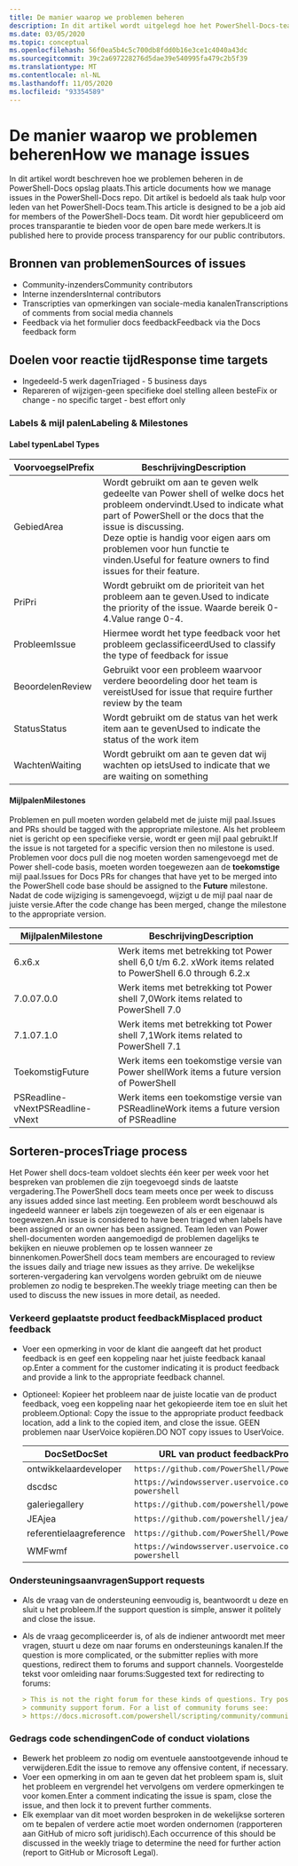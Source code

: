 ```yaml
---
title: De manier waarop we problemen beheren
description: In dit artikel wordt uitgelegd hoe het PowerShell-Docs-team problemen beheert.
ms.date: 03/05/2020
ms.topic: conceptual
ms.openlocfilehash: 56f0ea5b4c5c700db8fdd0b16e3ce1c4040a43dc
ms.sourcegitcommit: 39c2a697228276d5dae39e540995fa479c2b5f39
ms.translationtype: MT
ms.contentlocale: nl-NL
ms.lasthandoff: 11/05/2020
ms.locfileid: "93354589"
---
```

# <a name="how-we-manage-issues"></a><span data-ttu-id="1c902-103">De manier waarop we problemen beheren</span><span class="sxs-lookup"><span data-stu-id="1c902-103">How we manage issues</span></span>

<span data-ttu-id="1c902-104">In dit artikel wordt beschreven hoe we problemen beheren in de PowerShell-Docs opslag plaats.</span><span class="sxs-lookup"><span data-stu-id="1c902-104">This article documents how we manage issues in the PowerShell-Docs repo.</span></span> <span data-ttu-id="1c902-105">Dit artikel is bedoeld als taak hulp voor leden van het PowerShell-Docs team.</span><span class="sxs-lookup"><span data-stu-id="1c902-105">This article is designed to be a job aid for members of the PowerShell-Docs team.</span></span> <span data-ttu-id="1c902-106">Dit wordt hier gepubliceerd om proces transparantie te bieden voor de open bare mede werkers.</span><span class="sxs-lookup"><span data-stu-id="1c902-106">It is published here to provide process transparency for our public contributors.</span></span>

## <a name="sources-of-issues"></a><span data-ttu-id="1c902-107">Bronnen van problemen</span><span class="sxs-lookup"><span data-stu-id="1c902-107">Sources of issues</span></span>

- <span data-ttu-id="1c902-108">Community-inzenders</span><span class="sxs-lookup"><span data-stu-id="1c902-108">Community contributors</span></span>
- <span data-ttu-id="1c902-109">Interne inzenders</span><span class="sxs-lookup"><span data-stu-id="1c902-109">Internal contributors</span></span>
- <span data-ttu-id="1c902-110">Transcripties van opmerkingen van sociale-media kanalen</span><span class="sxs-lookup"><span data-stu-id="1c902-110">Transcriptions of comments from social media channels</span></span>
- <span data-ttu-id="1c902-111">Feedback via het formulier docs feedback</span><span class="sxs-lookup"><span data-stu-id="1c902-111">Feedback via the Docs feedback form</span></span>

## <a name="response-time-targets"></a><span data-ttu-id="1c902-112">Doelen voor reactie tijd</span><span class="sxs-lookup"><span data-stu-id="1c902-112">Response time targets</span></span>

- <span data-ttu-id="1c902-113">Ingedeeld-5 werk dagen</span><span class="sxs-lookup"><span data-stu-id="1c902-113">Triaged - 5 business days</span></span>
- <span data-ttu-id="1c902-114">Repareren of wijzigen-geen specifieke doel stelling alleen beste</span><span class="sxs-lookup"><span data-stu-id="1c902-114">Fix or change - no specific target - best effort only</span></span>

### <a name="labeling--milestones"></a><span data-ttu-id="1c902-115">Labels & mijl palen</span><span class="sxs-lookup"><span data-stu-id="1c902-115">Labeling & Milestones</span></span>

#### <a name="label-types"></a><span data-ttu-id="1c902-116">Label typen</span><span class="sxs-lookup"><span data-stu-id="1c902-116">Label Types</span></span>

|<span data-ttu-id="1c902-117">Voorvoegsel</span><span class="sxs-lookup"><span data-stu-id="1c902-117">Prefix</span></span>  | <span data-ttu-id="1c902-118">Beschrijving</span><span class="sxs-lookup"><span data-stu-id="1c902-118">Description</span></span>                                                         |
|------- | --------------------------------------------------------------------|
|<span data-ttu-id="1c902-119">Gebied</span><span class="sxs-lookup"><span data-stu-id="1c902-119">Area</span></span>    | <span data-ttu-id="1c902-120">Wordt gebruikt om aan te geven welk gedeelte van Power shell of welke docs het probleem ondervindt.</span><span class="sxs-lookup"><span data-stu-id="1c902-120">Used to indicate what part of PowerShell or the docs that the issue is discussing.</span></span><br><span data-ttu-id="1c902-121">Deze optie is handig voor eigen aars om problemen voor hun functie te vinden.</span><span class="sxs-lookup"><span data-stu-id="1c902-121">Useful for feature owners to find issues for their feature.</span></span>|
|<span data-ttu-id="1c902-122">Pri</span><span class="sxs-lookup"><span data-stu-id="1c902-122">Pri</span></span>     | <span data-ttu-id="1c902-123">Wordt gebruikt om de prioriteit van het probleem aan te geven.</span><span class="sxs-lookup"><span data-stu-id="1c902-123">Used to indicate the priority of the issue.</span></span> <span data-ttu-id="1c902-124">Waarde bereik 0-4.</span><span class="sxs-lookup"><span data-stu-id="1c902-124">Value range 0-4.</span></span>        |
|<span data-ttu-id="1c902-125">Probleem</span><span class="sxs-lookup"><span data-stu-id="1c902-125">Issue</span></span>   | <span data-ttu-id="1c902-126">Hiermee wordt het type feedback voor het probleem geclassificeerd</span><span class="sxs-lookup"><span data-stu-id="1c902-126">Used to classify the type of feedback for issue</span></span>                     |
|<span data-ttu-id="1c902-127">Beoordelen</span><span class="sxs-lookup"><span data-stu-id="1c902-127">Review</span></span>  | <span data-ttu-id="1c902-128">Gebruikt voor een probleem waarvoor verdere beoordeling door het team is vereist</span><span class="sxs-lookup"><span data-stu-id="1c902-128">Used for issue that require further review by the team</span></span>              |
|<span data-ttu-id="1c902-129">Status</span><span class="sxs-lookup"><span data-stu-id="1c902-129">Status</span></span>  | <span data-ttu-id="1c902-130">Wordt gebruikt om de status van het werk item aan te geven</span><span class="sxs-lookup"><span data-stu-id="1c902-130">Used to indicate the status of the work item</span></span>                        |
|<span data-ttu-id="1c902-131">Wachten</span><span class="sxs-lookup"><span data-stu-id="1c902-131">Waiting</span></span> | <span data-ttu-id="1c902-132">Wordt gebruikt om aan te geven dat wij wachten op iets</span><span class="sxs-lookup"><span data-stu-id="1c902-132">Used to indicate that we are waiting on something</span></span>                   |

#### <a name="milestones"></a><span data-ttu-id="1c902-133">Mijlpalen</span><span class="sxs-lookup"><span data-stu-id="1c902-133">Milestones</span></span>

<span data-ttu-id="1c902-134">Problemen en pull moeten worden gelabeld met de juiste mijl paal.</span><span class="sxs-lookup"><span data-stu-id="1c902-134">Issues and PRs should be tagged with the appropriate milestone.</span></span> <span data-ttu-id="1c902-135">Als het probleem niet is gericht op een specifieke versie, wordt er geen mijl paal gebruikt.</span><span class="sxs-lookup"><span data-stu-id="1c902-135">If the issue is not targeted for a specific version then no milestone is used.</span></span> <span data-ttu-id="1c902-136">Problemen voor docs pull die nog moeten worden samengevoegd met de Power shell-code basis, moeten worden toegewezen aan de **toekomstige** mijl paal.</span><span class="sxs-lookup"><span data-stu-id="1c902-136">Issues for Docs PRs for changes that have yet to be merged into the PowerShell code base should be assigned to the **Future** milestone.</span></span> <span data-ttu-id="1c902-137">Nadat de code wijziging is samengevoegd, wijzigt u de mijl paal naar de juiste versie.</span><span class="sxs-lookup"><span data-stu-id="1c902-137">After the code change has been merged, change the milestone to the appropriate version.</span></span>

|    <span data-ttu-id="1c902-138">Mijlpalen</span><span class="sxs-lookup"><span data-stu-id="1c902-138">Milestone</span></span>     |                    <span data-ttu-id="1c902-139">Beschrijving</span><span class="sxs-lookup"><span data-stu-id="1c902-139">Description</span></span>                     |
| ---------------- | -------------------------------------------------- |
| <span data-ttu-id="1c902-140">6.x</span><span class="sxs-lookup"><span data-stu-id="1c902-140">6.x</span></span>              | <span data-ttu-id="1c902-141">Werk items met betrekking tot Power shell 6,0 t/m 6.2. x</span><span class="sxs-lookup"><span data-stu-id="1c902-141">Work items related to PowerShell 6.0 through 6.2.x</span></span> |
| <span data-ttu-id="1c902-142">7.0.0</span><span class="sxs-lookup"><span data-stu-id="1c902-142">7.0.0</span></span>            | <span data-ttu-id="1c902-143">Werk items met betrekking tot Power shell 7,0</span><span class="sxs-lookup"><span data-stu-id="1c902-143">Work items related to PowerShell 7.0</span></span>               |
| <span data-ttu-id="1c902-144">7.1.0</span><span class="sxs-lookup"><span data-stu-id="1c902-144">7.1.0</span></span>            | <span data-ttu-id="1c902-145">Werk items met betrekking tot Power shell 7,1</span><span class="sxs-lookup"><span data-stu-id="1c902-145">Work items related to PowerShell 7.1</span></span>               |
| <span data-ttu-id="1c902-146">Toekomstig</span><span class="sxs-lookup"><span data-stu-id="1c902-146">Future</span></span>           | <span data-ttu-id="1c902-147">Werk items een toekomstige versie van Power shell</span><span class="sxs-lookup"><span data-stu-id="1c902-147">Work items a future version of PowerShell</span></span>          |
| <span data-ttu-id="1c902-148">PSReadline-vNext</span><span class="sxs-lookup"><span data-stu-id="1c902-148">PSReadline-vNext</span></span> | <span data-ttu-id="1c902-149">Werk items een toekomstige versie van PSReadline</span><span class="sxs-lookup"><span data-stu-id="1c902-149">Work items a future version of PSReadline</span></span>          |

## <a name="triage-process"></a><span data-ttu-id="1c902-150">Sorteren-proces</span><span class="sxs-lookup"><span data-stu-id="1c902-150">Triage process</span></span>

<span data-ttu-id="1c902-151">Het Power shell docs-team voldoet slechts één keer per week voor het bespreken van problemen die zijn toegevoegd sinds de laatste vergadering.</span><span class="sxs-lookup"><span data-stu-id="1c902-151">The PowerShell docs team meets once per week to discuss any issues added since last meeting.</span></span> <span data-ttu-id="1c902-152">Een probleem wordt beschouwd als ingedeeld wanneer er labels zijn toegewezen of als er een eigenaar is toegewezen.</span><span class="sxs-lookup"><span data-stu-id="1c902-152">An issue is considered to have been triaged when labels have been assigned or an owner has been assigned.</span></span> <span data-ttu-id="1c902-153">Team leden van Power shell-documenten worden aangemoedigd de problemen dagelijks te bekijken en nieuwe problemen op te lossen wanneer ze binnenkomen.</span><span class="sxs-lookup"><span data-stu-id="1c902-153">PowerShell docs team members are encouraged to review the issues daily and triage new issues as they arrive.</span></span> <span data-ttu-id="1c902-154">De wekelijkse sorteren-vergadering kan vervolgens worden gebruikt om de nieuwe problemen zo nodig te bespreken.</span><span class="sxs-lookup"><span data-stu-id="1c902-154">The weekly triage meeting can then be used to discuss the new issues in more detail, as needed.</span></span>

### <a name="misplaced-product-feedback"></a><span data-ttu-id="1c902-155">Verkeerd geplaatste product feedback</span><span class="sxs-lookup"><span data-stu-id="1c902-155">Misplaced product feedback</span></span>

- <span data-ttu-id="1c902-156">Voer een opmerking in voor de klant die aangeeft dat het product feedback is en geef een koppeling naar het juiste feedback kanaal op.</span><span class="sxs-lookup"><span data-stu-id="1c902-156">Enter a comment for the customer indicating it is product feedback and provide a link to the appropriate feedback channel.</span></span>
- <span data-ttu-id="1c902-157">Optioneel: Kopieer het probleem naar de juiste locatie van de product feedback, voeg een koppeling naar het gekopieerde item toe en sluit het probleem.</span><span class="sxs-lookup"><span data-stu-id="1c902-157">Optional: Copy the issue to the appropriate product feedback location, add a link to the copied item, and close the issue.</span></span> <span data-ttu-id="1c902-158">GEEN problemen naar UserVoice kopiëren.</span><span class="sxs-lookup"><span data-stu-id="1c902-158">DO NOT copy issues to UserVoice.</span></span>

  | <span data-ttu-id="1c902-159">DocSet</span><span class="sxs-lookup"><span data-stu-id="1c902-159">DocSet</span></span>    | <span data-ttu-id="1c902-160">URL van product feedback</span><span class="sxs-lookup"><span data-stu-id="1c902-160">Product Feedback URL</span></span>                                           |
  | --------- | -------------------------------------------------------------- |
  | <span data-ttu-id="1c902-161">ontwikkelaar</span><span class="sxs-lookup"><span data-stu-id="1c902-161">developer</span></span> | `https://github.com/PowerShell/PowerShell/issues/new/choose`   |
  | <span data-ttu-id="1c902-162">dsc</span><span class="sxs-lookup"><span data-stu-id="1c902-162">dsc</span></span>       | `https://windowsserver.uservoice.com/forums/301869-powershell` |
  | <span data-ttu-id="1c902-163">galerie</span><span class="sxs-lookup"><span data-stu-id="1c902-163">gallery</span></span>   | `https://github.com/powershell/powershellgallery/issues/new`   |
  | <span data-ttu-id="1c902-164">JEA</span><span class="sxs-lookup"><span data-stu-id="1c902-164">jea</span></span>       | `https://github.com/powershell/jea/issues/new`                 |
  | <span data-ttu-id="1c902-165">referentielaag</span><span class="sxs-lookup"><span data-stu-id="1c902-165">reference</span></span> | `https://github.com/PowerShell/PowerShell/issues/new/choose`   |
  | <span data-ttu-id="1c902-166">WMF</span><span class="sxs-lookup"><span data-stu-id="1c902-166">wmf</span></span>       | `https://windowsserver.uservoice.com/forums/301869-powershell` |

### <a name="support-requests"></a><span data-ttu-id="1c902-167">Ondersteuningsaanvragen</span><span class="sxs-lookup"><span data-stu-id="1c902-167">Support requests</span></span>

- <span data-ttu-id="1c902-168">Als de vraag van de ondersteuning eenvoudig is, beantwoordt u deze en sluit u het probleem.</span><span class="sxs-lookup"><span data-stu-id="1c902-168">If the support question is simple, answer it politely and close the issue.</span></span>
- <span data-ttu-id="1c902-169">Als de vraag gecompliceerder is, of als de indiener antwoordt met meer vragen, stuurt u deze om naar forums en ondersteunings kanalen.</span><span class="sxs-lookup"><span data-stu-id="1c902-169">If the question is more complicated, or the submitter replies with more questions, redirect them to forums and support channels.</span></span> <span data-ttu-id="1c902-170">Voorgestelde tekst voor omleiding naar forums:</span><span class="sxs-lookup"><span data-stu-id="1c902-170">Suggested text for redirecting to forums:</span></span>

  ```Markdown
  > This is not the right forum for these kinds of questions. Try posting your question in a
  > community support forum. For a list of community forums see:
  > https://docs.microsoft.com/powershell/scripting/community/community-support
  ```

### <a name="code-of-conduct-violations"></a><span data-ttu-id="1c902-171">Gedrags code schendingen</span><span class="sxs-lookup"><span data-stu-id="1c902-171">Code of conduct violations</span></span>

- <span data-ttu-id="1c902-172">Bewerk het probleem zo nodig om eventuele aanstootgevende inhoud te verwijderen.</span><span class="sxs-lookup"><span data-stu-id="1c902-172">Edit the issue to remove any offensive content, if necessary.</span></span>
- <span data-ttu-id="1c902-173">Voer een opmerking in om aan te geven dat het probleem spam is, sluit het probleem en vergrendel het vervolgens om verdere opmerkingen te voor komen.</span><span class="sxs-lookup"><span data-stu-id="1c902-173">Enter a comment indicating the issue is spam, close the issue, and then lock it to prevent further comments.</span></span>
- <span data-ttu-id="1c902-174">Elk exemplaar van dit moet worden besproken in de wekelijkse sorteren om te bepalen of verdere actie moet worden ondernomen (rapporteren aan GitHub of micro soft juridisch).</span><span class="sxs-lookup"><span data-stu-id="1c902-174">Each occurrence of this should be discussed in the weekly triage to determine the need for further action (report to GitHub or Microsoft Legal).</span></span>
